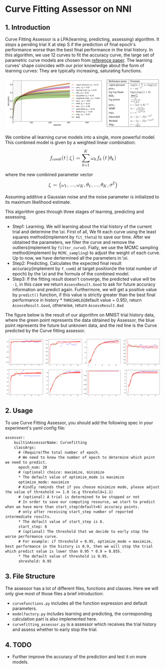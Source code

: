 Curve Fitting Assessor on NNI
===

## 1. Introduction
Curve Fitting Assessor is a LPA(learning, predicting, assessing) algorithm. It stops a pending trial X at step S if the prediction of final epoch's performance worse than the best final performance in the trial history. In this algorithm, we use 12 curves to fit the accuracy curve, the large set of parametric curve models are chosen from [reference paper][1]. The learning curves' shape coincides with our prior knowlwdge about the form of learning curves: They are typically increasing, saturating functions.

<p align="center">
<img src="./learning_curve.PNG" alt="drawing"/>
</p>

We combine all learning curve models into a single, more powerful model. This combined model is given by a weighted linear combination:
<p align="center">
<img src="./f_comb.gif" alt="drawing"/>
</p>
where the new combined parameter vector
<p align="center">
<img src="./expression_xi.gif" alt="drawing"/>
</p>
Assuming additive a Gaussian noise and the noise parameter is initialized to its maximum likelihood estimate.

This algorithm goes through three stages of learning, predicting and assessing.
* Step1: Learning. We will learning about the trial history of the current trial and determine the \xi. First of all, We fit each curve using the least squares method(implement by `fit_theta`) to save our time. After we obtained the parameters, we filter the curve and remove the outliers(implement by `filter_curve`). Fially, we use the MCMC sampling method(implement by `MCMC_sampling`) to adjust the weight of each curve. Up to now, we have dertermined all the parameters in \xi.
* Step2: Predicting. Calculates the expected final result accuracy(implement by `f_comb`) at target position(ie the total number of epoch) by the \xi and the formula of the combined model.
* Step3: If the fitting result doesn't converge, the predicted value will be `-1`, in this case we return `AssessResult.Good` to ask for future accuracy information and predict again. Furthermore, we will get a positive value by `predict()` function, if this value is strictly greater than the best final performance in history * `THRESHOLD`(default value = 0.95), return `AssessResult.Good`, otherwise, return  `AssessResult.Bad`

The figure below is the result of our algorithm on MNIST trial history data, where the green point represents the data obtained by Assessor, the blue point represents the future but unknown data, and the red line is the Curve predicted by the Curve fitting assessor.

<p align="center">
<img src="./example_of_curve_fitting.PNG" alt="drawing"/>
</p>

## 2. Usage
To use Curve Fitting Assessor, you should add the following spec in your experiment's yaml config file:

```
assessor:
    builtinAssessorName: Curvefitting
    classArgs:
      # (Require)The total number of epoch.
      # We need to know the number of epoch to determine which point we need to predict.
      epoch_num: 20
      # (optional) choice: maximize, minimize
      * The default value of optimize_mode is maximize
      optimize_mode: maximize
      # Kindly reminds that if you choose minimize mode, please adjust the value of threshold >= 1.0 (e.g threshold=1.1)
      # (optional) A trial is determined to be stopped or not
      # In order to save our computing resource, we start to predict when we have more than start_step(default=6) accuracy points.
      # only after receiving start_step number of reported intermediate results.
      * The default value of start_step is 6.
      start_step: 6
      # (optional) The threshold that we decide to early stop the worse performance curve.
      # For example: if threshold = 0.95, optimize_mode = maximize, best performance in the history is 0.9, then we will stop the trial which predict value is lower than 0.95 * 0.9 = 0.855.
      * The default value of threshold is 0.95.
      shreshold: 0.95
```

## 3. File Structure
The assessor has a lot of different files, functions and classes. Here we will only give most of those files a brief introduction:

* `curvefunctions.py` includes all the function expression and default parameters.
* `modelfactory.py` includes learning and predicting, the corresponding calculation part is also implemented here.
* `curvefitting_assessor.py` is a assessor which receives the trial history and assess whether to early stop the trial.

## 4. TODO
* Further improve the accuracy of the prediction and test it on more models.


[1]: http://aad.informatik.uni-freiburg.de/papers/15-IJCAI-Extrapolation_of_Learning_Curves.pdf
